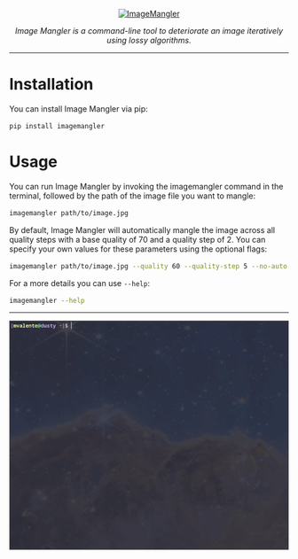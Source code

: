 <p align="center">
  <a href="https://github.com/miguelvalente/imagemangler"><img src="https://github.com/miguelvalente/imagemangler/blob/master/assests/logo.png?raw=true" alt="ImageMangler"></a>
</p>
<p align="center">
    <em>Image Mangler is a command-line tool to deteriorate an image iteratively using lossy algorithms.</em>
</p>

---

# Installation

You can install Image Mangler via pip:

```bash
pip install imagemangler
```

# Usage

You can run Image Mangler by invoking the imagemangler command in the terminal, followed by the path of the image file you want to mangle:

```bash
imagemangler path/to/image.jpg
```

By default, Image Mangler will automatically mangle the image across all quality steps with a base quality of 70 and a quality step of 2. You can specify your own values for these parameters using the optional flags:


```bash
imagemangler path/to/image.jpg --quality 60 --quality-step 5 --no-auto-mangle
```

For a more details you can use `--help`:

```bash
imagemangler --help
```

----
<p align="center">
  <a href="https://github.com/miguelvalente/imagemangler"><img src="https://github.com/miguelvalente/imagemangler/blob/master/assets/imagemangler.gif?raw=true" alt="ImageMangler"></a>
</p>